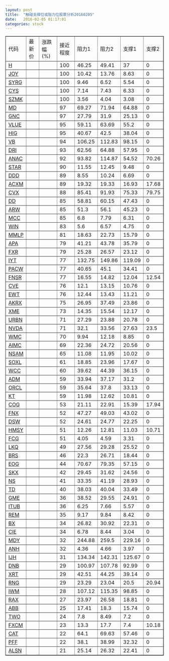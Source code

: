 ```yaml
---
layout: post
title:  "触碰支撑位或阻力位股票分析20160205"
date:   2016-02-05 01:17:01
categories: stock
---
```

<script type="text/javascript">
var stockList = []
stockList.push('gb_h');
stockList.push('gb_joy');
stockList.push('gb_syrg');
stockList.push('gb_cys');
stockList.push('gb_szmk');
stockList.push('gb_md');
stockList.push('gb_gnc');
stockList.push('gb_vlue');
stockList.push('gb_hig');
stockList.push('gb_vb');
stockList.push('gb_dri');
stockList.push('gb_anac');
stockList.push('gb_star');
stockList.push('gb_ddd');
stockList.push('gb_acxm');
stockList.push('gb_cvx');
stockList.push('gb_dd');
stockList.push('gb_arw');
stockList.push('gb_mcc');
stockList.push('gb_win');
stockList.push('gb_mmlp');
stockList.push('gb_apa');
stockList.push('gb_fxr');
stockList.push('gb_iyt');
stockList.push('gb_pacw');
stockList.push('gb_fnsr');
stockList.push('gb_cve');
stockList.push('gb_ewt');
stockList.push('gb_akrx');
stockList.push('gb_xme');
stockList.push('gb_urbn');
stockList.push('gb_nvda');
stockList.push('gb_wmc');
stockList.push('gb_aimc');
stockList.push('gb_nsam');
stockList.push('gb_soxl');
stockList.push('gb_wcc');
stockList.push('gb_adm');
stockList.push('gb_orcl');
stockList.push('gb_kt');
stockList.push('gb_cog');
stockList.push('gb_fnx');
stockList.push('gb_dsw');
stockList.push('gb_hmsy');
stockList.push('gb_fcg');
stockList.push('gb_lkq');
stockList.push('gb_brs');
stockList.push('gb_eog');
stockList.push('gb_skx');
stockList.push('gb_ns');
stockList.push('gb_td');
stockList.push('gb_gme');
stockList.push('gb_itub');
stockList.push('gb_rem');
stockList.push('gb_bx');
stockList.push('gb_cie');
stockList.push('gb_mdy');
stockList.push('gb_anh');
stockList.push('gb_ijh');
stockList.push('gb_dnb');
stockList.push('gb_xrt');
stockList.push('gb_rng');
stockList.push('gb_iwm');
stockList.push('gb_rax');
stockList.push('gb_abb');
stockList.push('gb_two');
stockList.push('gb_fxcm');
stockList.push('gb_cat');
stockList.push('gb_pff');
stockList.push('gb_alsn');
</script>
<table border="1">
 <tr>
 <td>代码</td>
 <td>最新价</td>
 <td>涨跌幅(%)</td>
 <td>接近程度</td>
 <td>阻力1</td>
 <td>阻力2</td>
 <td>支撑1</td>
 <td>支撑2</td>
</tr>
  <tr id="h" class="green">
  <td><a href="http://stock.finance.sina.com.cn/usstock/quotes/H.html" target="_blank">H</a></td><td></td><td></td><td>100</td><td>46.25</td><td>49.41</td><td>37</td><td>0</td></tr>
  <tr id="joy" class="red">
  <td><a href="http://stock.finance.sina.com.cn/usstock/quotes/JOY.html" target="_blank">JOY</a></td><td></td><td></td><td>100</td><td>10.42</td><td>13.76</td><td>8.63</td><td>0</td></tr>
  <tr id="syrg" class="green">
  <td><a href="http://stock.finance.sina.com.cn/usstock/quotes/SYRG.html" target="_blank">SYRG</a></td><td></td><td></td><td>100</td><td>9.46</td><td>6.52</td><td>5.54</td><td>0</td></tr>
  <tr id="cys" class="red">
  <td><a href="http://stock.finance.sina.com.cn/usstock/quotes/CYS.html" target="_blank">CYS</a></td><td></td><td></td><td>100</td><td>7.14</td><td>7.43</td><td>6.33</td><td>0</td></tr>
  <tr id="szmk" class="green">
  <td><a href="http://stock.finance.sina.com.cn/usstock/quotes/SZMK.html" target="_blank">SZMK</a></td><td></td><td></td><td>100</td><td>3.56</td><td>4.04</td><td>3.08</td><td>0</td></tr>
  <tr id="md" class="green">
  <td><a href="http://stock.finance.sina.com.cn/usstock/quotes/MD.html" target="_blank">MD</a></td><td></td><td></td><td>97</td><td>69.27</td><td>71.94</td><td>64.88</td><td>0</td></tr>
  <tr id="gnc" class="red">
  <td><a href="http://stock.finance.sina.com.cn/usstock/quotes/GNC.html" target="_blank">GNC</a></td><td></td><td></td><td>97</td><td>27.79</td><td>31.9</td><td>25.13</td><td>0</td></tr>
  <tr id="vlue" class="green">
  <td><a href="http://stock.finance.sina.com.cn/usstock/quotes/VLUE.html" target="_blank">VLUE</a></td><td></td><td></td><td>95</td><td>59.11</td><td>63.69</td><td>55.2</td><td>0</td></tr>
  <tr id="hig" class="green">
  <td><a href="http://stock.finance.sina.com.cn/usstock/quotes/HIG.html" target="_blank">HIG</a></td><td></td><td></td><td>95</td><td>40.67</td><td>42.5</td><td>38.04</td><td>0</td></tr>
  <tr id="vb" class="green">
  <td><a href="http://stock.finance.sina.com.cn/usstock/quotes/VB.html" target="_blank">VB</a></td><td></td><td></td><td>94</td><td>106.25</td><td>112.83</td><td>98.15</td><td>0</td></tr>
  <tr id="dri" class="red">
  <td><a href="http://stock.finance.sina.com.cn/usstock/quotes/DRI.html" target="_blank">DRI</a></td><td></td><td></td><td>93</td><td>62.56</td><td>64.88</td><td>57.95</td><td>0</td></tr>
  <tr id="anac" class="green">
  <td><a href="http://stock.finance.sina.com.cn/usstock/quotes/ANAC.html" target="_blank">ANAC</a></td><td></td><td></td><td>92</td><td>93.82</td><td>114.87</td><td>54.52</td><td>70.26</td></tr>
  <tr id="star" class="green">
  <td><a href="http://stock.finance.sina.com.cn/usstock/quotes/STAR.html" target="_blank">STAR</a></td><td></td><td></td><td>90</td><td>11.55</td><td>12.45</td><td>9.48</td><td>0</td></tr>
  <tr id="ddd" class="red">
  <td><a href="http://stock.finance.sina.com.cn/usstock/quotes/DDD.html" target="_blank">DDD</a></td><td></td><td></td><td>89</td><td>8.55</td><td>10.24</td><td>6.69</td><td>0</td></tr>
  <tr id="acxm" class="green">
  <td><a href="http://stock.finance.sina.com.cn/usstock/quotes/ACXM.html" target="_blank">ACXM</a></td><td></td><td></td><td>89</td><td>19.32</td><td>19.33</td><td>16.93</td><td>17.68</td></tr>
  <tr id="cvx" class="green">
  <td><a href="http://stock.finance.sina.com.cn/usstock/quotes/CVX.html" target="_blank">CVX</a></td><td></td><td></td><td>88</td><td>85.41</td><td>91.93</td><td>75.33</td><td>79.75</td></tr>
  <tr id="dd" class="red">
  <td><a href="http://stock.finance.sina.com.cn/usstock/quotes/DD.html" target="_blank">DD</a></td><td></td><td></td><td>85</td><td>58.81</td><td>60.15</td><td>47.43</td><td>0</td></tr>
  <tr id="arw" class="red">
  <td><a href="http://stock.finance.sina.com.cn/usstock/quotes/ARW.html" target="_blank">ARW</a></td><td></td><td></td><td>85</td><td>51.3</td><td>56.1</td><td>45.23</td><td>0</td></tr>
  <tr id="mcc" class="green">
  <td><a href="http://stock.finance.sina.com.cn/usstock/quotes/MCC.html" target="_blank">MCC</a></td><td></td><td></td><td>85</td><td>6.8</td><td>7.79</td><td>6.31</td><td>0</td></tr>
  <tr id="win" class="red">
  <td><a href="http://stock.finance.sina.com.cn/usstock/quotes/WIN.html" target="_blank">WIN</a></td><td></td><td></td><td>83</td><td>5.6</td><td>6.57</td><td>4.75</td><td>0</td></tr>
  <tr id="mmlp" class="green">
  <td><a href="http://stock.finance.sina.com.cn/usstock/quotes/MMLP.html" target="_blank">MMLP</a></td><td></td><td></td><td>81</td><td>18.63</td><td>22.73</td><td>15.79</td><td>0</td></tr>
  <tr id="apa" class="green">
  <td><a href="http://stock.finance.sina.com.cn/usstock/quotes/APA.html" target="_blank">APA</a></td><td></td><td></td><td>79</td><td>41.21</td><td>43.78</td><td>35.79</td><td>0</td></tr>
  <tr id="fxr" class="green">
  <td><a href="http://stock.finance.sina.com.cn/usstock/quotes/FXR.html" target="_blank">FXR</a></td><td></td><td></td><td>79</td><td>25.28</td><td>26.57</td><td>23.12</td><td>0</td></tr>
  <tr id="iyt" class="green">
  <td><a href="http://stock.finance.sina.com.cn/usstock/quotes/IYT.html" target="_blank">IYT</a></td><td></td><td></td><td>77</td><td>132.75</td><td>149.86</td><td>119.09</td><td>0</td></tr>
  <tr id="pacw" class="green">
  <td><a href="http://stock.finance.sina.com.cn/usstock/quotes/PACW.html" target="_blank">PACW</a></td><td></td><td></td><td>77</td><td>40.65</td><td>45.1</td><td>34.41</td><td>0</td></tr>
  <tr id="fnsr" class="green">
  <td><a href="http://stock.finance.sina.com.cn/usstock/quotes/FNSR.html" target="_blank">FNSR</a></td><td></td><td></td><td>77</td><td>16.55</td><td>14.82</td><td>12.04</td><td>12.54</td></tr>
  <tr id="cve" class="red">
  <td><a href="http://stock.finance.sina.com.cn/usstock/quotes/CVE.html" target="_blank">CVE</a></td><td></td><td></td><td>76</td><td>12.1</td><td>13.15</td><td>10.76</td><td>0</td></tr>
  <tr id="ewt" class="green">
  <td><a href="http://stock.finance.sina.com.cn/usstock/quotes/EWT.html" target="_blank">EWT</a></td><td></td><td></td><td>76</td><td>12.44</td><td>13.43</td><td>11.21</td><td>0</td></tr>
  <tr id="akrx" class="green">
  <td><a href="http://stock.finance.sina.com.cn/usstock/quotes/AKRX.html" target="_blank">AKRX</a></td><td></td><td></td><td>75</td><td>26.95</td><td>37.49</td><td>23.86</td><td>0</td></tr>
  <tr id="xme" class="red">
  <td><a href="http://stock.finance.sina.com.cn/usstock/quotes/XME.html" target="_blank">XME</a></td><td></td><td></td><td>73</td><td>14.35</td><td>15.54</td><td>12.17</td><td>0</td></tr>
  <tr id="urbn" class="red">
  <td><a href="http://stock.finance.sina.com.cn/usstock/quotes/URBN.html" target="_blank">URBN</a></td><td></td><td></td><td>71</td><td>27.29</td><td>23.88</td><td>20.78</td><td>0</td></tr>
  <tr id="nvda" class="green">
  <td><a href="http://stock.finance.sina.com.cn/usstock/quotes/NVDA.html" target="_blank">NVDA</a></td><td></td><td></td><td>71</td><td>32.1</td><td>33.56</td><td>27.63</td><td>23.5</td></tr>
  <tr id="wmc" class="red">
  <td><a href="http://stock.finance.sina.com.cn/usstock/quotes/WMC.html" target="_blank">WMC</a></td><td></td><td></td><td>70</td><td>9.94</td><td>12.18</td><td>8.85</td><td>0</td></tr>
  <tr id="aimc" class="red">
  <td><a href="http://stock.finance.sina.com.cn/usstock/quotes/AIMC.html" target="_blank">AIMC</a></td><td></td><td></td><td>69</td><td>22.36</td><td>24.72</td><td>20.56</td><td>0</td></tr>
  <tr id="nsam" class="red">
  <td><a href="http://stock.finance.sina.com.cn/usstock/quotes/NSAM.html" target="_blank">NSAM</a></td><td></td><td></td><td>65</td><td>11.08</td><td>11.95</td><td>10.02</td><td>0</td></tr>
  <tr id="soxl" class="green">
  <td><a href="http://stock.finance.sina.com.cn/usstock/quotes/SOXL.html" target="_blank">SOXL</a></td><td></td><td></td><td>61</td><td>18.85</td><td>23.96</td><td>17.67</td><td>0</td></tr>
  <tr id="wcc" class="red">
  <td><a href="http://stock.finance.sina.com.cn/usstock/quotes/WCC.html" target="_blank">WCC</a></td><td></td><td></td><td>60</td><td>39.62</td><td>44.39</td><td>36.15</td><td>0</td></tr>
  <tr id="adm" class="red">
  <td><a href="http://stock.finance.sina.com.cn/usstock/quotes/ADM.html" target="_blank">ADM</a></td><td></td><td></td><td>59</td><td>33.94</td><td>37.17</td><td>31.2</td><td>0</td></tr>
  <tr id="orcl" class="green">
  <td><a href="http://stock.finance.sina.com.cn/usstock/quotes/ORCL.html" target="_blank">ORCL</a></td><td></td><td></td><td>59</td><td>35.64</td><td>37.8</td><td>33.13</td><td>0</td></tr>
  <tr id="kt" class="red">
  <td><a href="http://stock.finance.sina.com.cn/usstock/quotes/KT.html" target="_blank">KT</a></td><td></td><td></td><td>59</td><td>11.98</td><td>12.62</td><td>10.81</td><td>0</td></tr>
  <tr id="cog" class="green">
  <td><a href="http://stock.finance.sina.com.cn/usstock/quotes/COG.html" target="_blank">COG</a></td><td></td><td></td><td>53</td><td>21.11</td><td>22.91</td><td>15.39</td><td>17.94</td></tr>
  <tr id="fnx" class="green">
  <td><a href="http://stock.finance.sina.com.cn/usstock/quotes/FNX.html" target="_blank">FNX</a></td><td></td><td></td><td>52</td><td>47.27</td><td>49.03</td><td>43.02</td><td>0</td></tr>
  <tr id="dsw" class="red">
  <td><a href="http://stock.finance.sina.com.cn/usstock/quotes/DSW.html" target="_blank">DSW</a></td><td></td><td></td><td>52</td><td>24.61</td><td>24.77</td><td>22.25</td><td>0</td></tr>
  <tr id="hmsy" class="red">
  <td><a href="http://stock.finance.sina.com.cn/usstock/quotes/HMSY.html" target="_blank">HMSY</a></td><td></td><td></td><td>51</td><td>12.26</td><td>12.81</td><td>11.03</td><td>10.71</td></tr>
  <tr id="fcg" class="green">
  <td><a href="http://stock.finance.sina.com.cn/usstock/quotes/FCG.html" target="_blank">FCG</a></td><td></td><td></td><td>51</td><td>4.05</td><td>4.59</td><td>3.31</td><td>0</td></tr>
  <tr id="lkq" class="red">
  <td><a href="http://stock.finance.sina.com.cn/usstock/quotes/LKQ.html" target="_blank">LKQ</a></td><td></td><td></td><td>49</td><td>27.56</td><td>29.28</td><td>25.52</td><td>0</td></tr>
  <tr id="brs" class="green">
  <td><a href="http://stock.finance.sina.com.cn/usstock/quotes/BRS.html" target="_blank">BRS</a></td><td></td><td></td><td>46</td><td>22.3</td><td>26.71</td><td>18.44</td><td>0</td></tr>
  <tr id="eog" class="red">
  <td><a href="http://stock.finance.sina.com.cn/usstock/quotes/EOG.html" target="_blank">EOG</a></td><td></td><td></td><td>44</td><td>70.67</td><td>79.35</td><td>57.15</td><td>0</td></tr>
  <tr id="skx" class="red">
  <td><a href="http://stock.finance.sina.com.cn/usstock/quotes/SKX.html" target="_blank">SKX</a></td><td></td><td></td><td>42</td><td>29.45</td><td>31.62</td><td>24.56</td><td>0</td></tr>
  <tr id="ns" class="green">
  <td><a href="http://stock.finance.sina.com.cn/usstock/quotes/NS.html" target="_blank">NS</a></td><td></td><td></td><td>41</td><td>33.35</td><td>41.19</td><td>28.93</td><td>0</td></tr>
  <tr id="td" class="red">
  <td><a href="http://stock.finance.sina.com.cn/usstock/quotes/TD.html" target="_blank">TD</a></td><td></td><td></td><td>40</td><td>38.03</td><td>40.04</td><td>33.49</td><td>0</td></tr>
  <tr id="gme" class="green">
  <td><a href="http://stock.finance.sina.com.cn/usstock/quotes/GME.html" target="_blank">GME</a></td><td></td><td></td><td>36</td><td>38.52</td><td>29.55</td><td>24.91</td><td>0</td></tr>
  <tr id="itub" class="red">
  <td><a href="http://stock.finance.sina.com.cn/usstock/quotes/ITUB.html" target="_blank">ITUB</a></td><td></td><td></td><td>36</td><td>6.25</td><td>7.66</td><td>5.57</td><td>0</td></tr>
  <tr id="rem" class="red">
  <td><a href="http://stock.finance.sina.com.cn/usstock/quotes/REM.html" target="_blank">REM</a></td><td></td><td></td><td>35</td><td>9.17</td><td>9.84</td><td>8.42</td><td>0</td></tr>
  <tr id="bx" class="red">
  <td><a href="http://stock.finance.sina.com.cn/usstock/quotes/BX.html" target="_blank">BX</a></td><td></td><td></td><td>34</td><td>26.82</td><td>30.92</td><td>22.31</td><td>0</td></tr>
  <tr id="cie" class="green">
  <td><a href="http://stock.finance.sina.com.cn/usstock/quotes/CIE.html" target="_blank">CIE</a></td><td></td><td></td><td>34</td><td>6.78</td><td>8.44</td><td>3.04</td><td>0</td></tr>
  <tr id="mdy" class="green">
  <td><a href="http://stock.finance.sina.com.cn/usstock/quotes/MDY.html" target="_blank">MDY</a></td><td></td><td></td><td>32</td><td>244.88</td><td>259.5</td><td>229.16</td><td>0</td></tr>
  <tr id="anh" class="green">
  <td><a href="http://stock.finance.sina.com.cn/usstock/quotes/ANH.html" target="_blank">ANH</a></td><td></td><td></td><td>32</td><td>4.36</td><td>4.66</td><td>3.97</td><td>0</td></tr>
  <tr id="ijh" class="green">
  <td><a href="http://stock.finance.sina.com.cn/usstock/quotes/IJH.html" target="_blank">IJH</a></td><td></td><td></td><td>31</td><td>134.34</td><td>142.31</td><td>125.67</td><td>0</td></tr>
  <tr id="dnb" class="green">
  <td><a href="http://stock.finance.sina.com.cn/usstock/quotes/DNB.html" target="_blank">DNB</a></td><td></td><td></td><td>29</td><td>100.97</td><td>107.78</td><td>92.99</td><td>0</td></tr>
  <tr id="xrt" class="green">
  <td><a href="http://stock.finance.sina.com.cn/usstock/quotes/XRT.html" target="_blank">XRT</a></td><td></td><td></td><td>29</td><td>42.51</td><td>44.25</td><td>39.14</td><td>0</td></tr>
  <tr id="rng" class="green">
  <td><a href="http://stock.finance.sina.com.cn/usstock/quotes/RNG.html" target="_blank">RNG</a></td><td></td><td></td><td>29</td><td>23.29</td><td>23.04</td><td>20.5</td><td>20.94</td></tr>
  <tr id="iwm" class="green">
  <td><a href="http://stock.finance.sina.com.cn/usstock/quotes/IWM.html" target="_blank">IWM</a></td><td></td><td></td><td>28</td><td>107.12</td><td>115.35</td><td>98.85</td><td>0</td></tr>
  <tr id="rax" class="green">
  <td><a href="http://stock.finance.sina.com.cn/usstock/quotes/RAX.html" target="_blank">RAX</a></td><td></td><td></td><td>27</td><td>23.97</td><td>26.58</td><td>18.81</td><td>0</td></tr>
  <tr id="abb" class="red">
  <td><a href="http://stock.finance.sina.com.cn/usstock/quotes/ABB.html" target="_blank">ABB</a></td><td></td><td></td><td>25</td><td>17.41</td><td>18.3</td><td>15.74</td><td>0</td></tr>
  <tr id="two" class="green">
  <td><a href="http://stock.finance.sina.com.cn/usstock/quotes/TWO.html" target="_blank">TWO</a></td><td></td><td></td><td>24</td><td>7.8</td><td>8.49</td><td>7.2</td><td>0</td></tr>
  <tr id="fxcm" class="green">
  <td><a href="http://stock.finance.sina.com.cn/usstock/quotes/FXCM.html" target="_blank">FXCM</a></td><td></td><td></td><td>23</td><td>13.3</td><td>17.7</td><td>7.4</td><td>10.18</td></tr>
  <tr id="cat" class="red">
  <td><a href="http://stock.finance.sina.com.cn/usstock/quotes/CAT.html" target="_blank">CAT</a></td><td></td><td></td><td>22</td><td>64.1</td><td>69.63</td><td>57.46</td><td>0</td></tr>
  <tr id="pff" class="green">
  <td><a href="http://stock.finance.sina.com.cn/usstock/quotes/PFF.html" target="_blank">PFF</a></td><td></td><td></td><td>22</td><td>38.1</td><td>38.99</td><td>32.32</td><td>0</td></tr>
  <tr id="alsn" class="green">
  <td><a href="http://stock.finance.sina.com.cn/usstock/quotes/ALSN.html" target="_blank">ALSN</a></td><td></td><td></td><td>21</td><td>25.14</td><td>26.32</td><td>22.41</td><td>0</td></tr>
</table>
